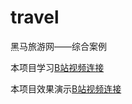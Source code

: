 # travel
黑马旅游网——综合案例

本项目学习[B站视频连接](https://www.bilibili.com/video/av51089566?from=search&seid=16565701181712388869)

本项目效果演示[B站视频连接](https://www.bilibili.com/video/av77291132)
